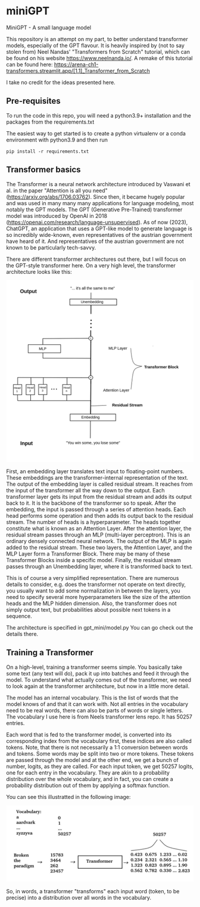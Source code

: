 # miniGPT
MiniGPT - A small language model

This repository is an attempt on my part, to better understand transformer models, 
especially of the GPT flavour.
It is heavily inspired by (not to say stolen from) Neel Nandas' "Transformers from Scratch" tutorial, which can be found 
on his website https://www.neelnanda.io/.
A remake of this tutorial can be found here: https://arena-ch1-transformers.streamlit.app/[1.1]_Transformer_from_Scratch

I take no credit for the ideas presented here.

## Pre-requisites

To run the code in this repo, you will need a python3.9+ installation and the packages
from the requirements.txt

The easiest way to get started is to create a python virtualenv or a conda environment with python3.9
and then run

    pip install -r requirements.txt

## Transformer basics

The Transformer is a neural network architecture introduced by Vaswani et al. in the paper
"Attention is all you need" (https://arxiv.org/abs/1706.03762).
Since then, it became hugely popular and was used in many many many applications
for language modeling, most notably the GPT models. 
The GPT (Generative Pre-Trained) transformer model was introduced by OpenAI in 2018 (https://openai.com/research/language-unsupervised).
As of now (2023), ChatGPT, an application that uses a GPT-like model to generate language is so incredibly 
wide-known, even representatives of the austrian government have heard of it.
And representatives of the austrian government are not known to be particularly tech-savvy.

There are different transformer architectures out there, but I will focus on the GPT-style
transformer here.
On a very high level, the transformer architecture looks like this:

![Transformer Architecture](transformer_architecture.jpg)

First, an embedding layer translates text input to floating-point numbers. These embeddings are 
the transformer-internal representation of the text. The output of the embedding layer is called residual
stream. It reaches from the input of the transformer all the way down to the output.
Each transformer layer gets its input from the residual stream and adds its output back to it.
It is the backbone of the transformer so to speak. 
After the embedding, the input is passed through a series of attention heads. Each head performs some
operation and then adds its output back to the residual stream.
The number of heads is a hyperparameter. The heads together constitute what is known as an Attention Layer.
After the attention layer, the residual stream passes through an MLP (multi-layer perceptron).
This is an ordinary densely connected neural network. The output of the MLP is again added to the 
residual stream.
These two layers, the Attention Layer, and the MLP Layer form a Transformer Block.
There may be many of these Transformer Blocks inside a specific model.
Finally, the residual stream passes through an Unembedding layer, where it is transformed back to text.

This is of course a very simplified representation. There are numerous details to consider, e.g. does
the transformer not operate on text directly, you usually want to add some normalization in between 
the layers, you need to specify several more hyperparameters like the size of the attention heads and
the MLP hidden dimension. Also, the transformer does not simply output text, but probabilities about
possible next tokens in a sequence.

The architecture is specified in gpt_mini/model.py You can go check out the details there.

## Training a Transformer

On a high-level, training a transformer seems simple.
You basically take some text (any text will do), pack it up into batches and feed it 
through the model. To understand what actually comes out of the transformer, we need to look again at the
transformer architecture, but now in a little more detail.

The model has an internal vocabulary. This is the list of words that the model knows of
and that it can work with. Not all entries in the vocabulary need to be real words, there can also
be parts of words or single letters. The vocabulary I use here is from Neels transformer lens 
repo. It has 50257 entries.

Each word that is fed to the transformer model, is converted into its corresponding index
from the vocabulary first, these indices are also called tokens. Note, that there is not necessarily a 1:1 conversion
between words and tokens. Some words may be split into two or more tokens.
These tokens are passed through the model and at the other end, we get a bunch of number, logits, as they
are called.
For each input token, we get 50257 logits, one for each entry in the vocabulary.
They are akin to a probability distribution over the whole vocabulary, and in fact, you 
can create a probability distribution out of them by applying a softmax function.

You can see this illustratted in the following image:

![Transformer output](plots/transformer_io.jpg)

So, in words, a transformer "transforms" each input word (token, to be precise)
into a distribution over all words in the vocabulary.

